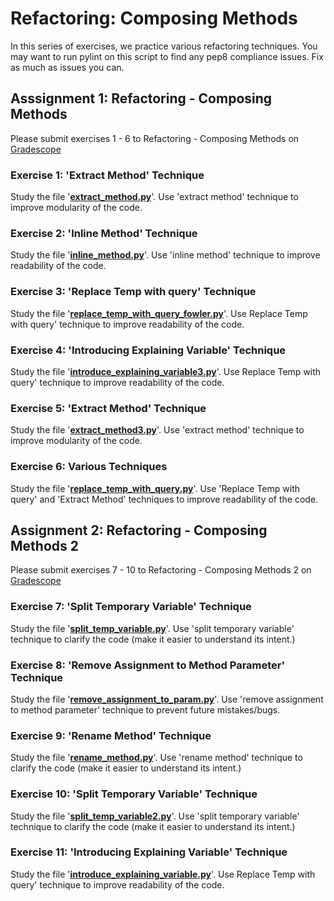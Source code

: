 # Refactoring: Composing Methods

In this series of exercises, we practice various refactoring techniques. You may want to run pylint on this script to find any pep8 compliance issues. Fix as much as issues you can.

## Asssignment 1: Refactoring - Composing Methods

Please submit exercises 1 - 6 to Refactoring - Composing Methods on [Gradescope](https://www.gradescope.com/courses/206382/assignments/992928)

### Exercise 1: 'Extract Method' Technique

Study the file '**[extract_method.py](./extract_method.py)**'. Use 'extract method' technique to improve modularity of the code.

### Exercise 2: 'Inline Method' Technique

Study the file '**[inline_method.py](inline_method.py)**'. Use 'inline method' technique to improve readability of the code.

### Exercise 3: 'Replace Temp with query' Technique

Study the file '**[replace_temp_with_query_fowler.py](./replace_temp_with_query_fowler.py)**'. Use Replace Temp with query' technique to improve readability of the code.

### Exercise 4: 'Introducing Explaining Variable' Technique

Study the file '**[introduce_explaining_variable3.py](./introduce_explaining_variable3.py)**'. Use Replace Temp with query' technique to improve readability of the code.

### Exercise 5: 'Extract Method' Technique

Study the file '**[extract_method3.py](./introduce_explaining_variable3.py)**'. Use 'extract method' technique to improve modularity of the code.

### Exercise 6: Various Techniques

Study the file '**[replace_temp_with_query.py](./replace_temp_with_query.py)**'. Use 'Replace Temp with query' and 'Extract Method' techniques to improve readability of the code.

## Assignment 2: Refactoring - Composing Methods 2

Please  submit exercises 7 - 10 to Refactoring - Composing Methods 2 on [Gradescope](https://www.gradescope.com/courses/206382/assignments/1007195)

### Exercise 7: 'Split Temporary Variable' Technique

Study the file '**[split_temp_variable.py](./split_temp_variable.py)**'. Use 'split temporary variable' technique to clarify the code (make it easier to understand its intent.)

### Exercise 8: 'Remove Assignment to Method Parameter' Technique

Study the file '**[remove_assignment_to_param.py](./remove_assignment_to_param.py)**'. Use 'remove assignment to method parameter' technique to prevent future mistakes/bugs.

### Exercise 9: 'Rename Method' Technique

Study the file '**[rename_method.py](./rename_method.py)**'. Use 'rename method' technique to clarify the code (make it easier to understand its intent.)

### Exercise 10: 'Split Temporary Variable' Technique

Study the file '**[split_temp_variable2.py](./split_temp_variable2.py)**'. Use 'split temporary variable' technique to clarify the code (make it easier to understand its intent.)

### Exercise 11: 'Introducing Explaining Variable' Technique

Study the file '**[introduce_explaining_variable.py](./introduce_explaining_variable.py)**'. Use Replace Temp with query' technique to improve readability of the code.
